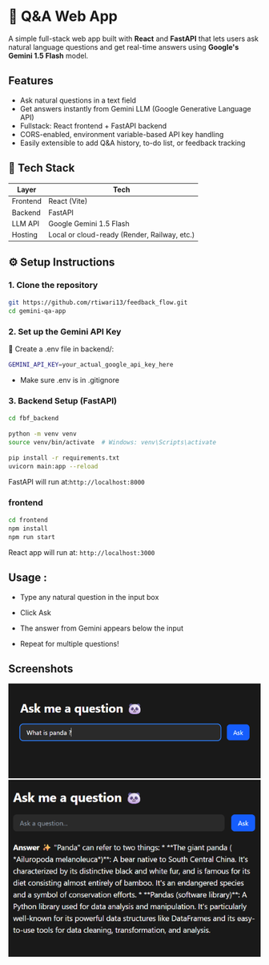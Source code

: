 # 🔮 Q&A Web App

A simple full-stack web app built with **React** and **FastAPI** that lets users ask natural language questions and get real-time answers using **Google's Gemini 1.5 Flash** model.



##  Features

-  Ask natural questions in a text field
-  Get answers instantly from Gemini LLM (Google Generative Language API)
-  Fullstack: React frontend + FastAPI backend
-  CORS-enabled, environment variable-based API key handling
-  Easily extensible to add Q&A history, to-do list, or feedback tracking



## 🧱 Tech Stack

| Layer     | Tech         |
|-----------|--------------|
| Frontend  | React (Vite) |
| Backend   | FastAPI      |
| LLM API   | Google Gemini 1.5 Flash |
| Hosting   | Local or cloud-ready (Render, Railway, etc.) |


## ⚙️ Setup Instructions


###  1. Clone the repository

```bash
git https://github.com/rtiwari13/feedback_flow.git
cd gemini-qa-app
```

### 2. Set up the Gemini API Key
📄 Create a .env file in backend/:
```bash
GEMINI_API_KEY=your_actual_google_api_key_here
```
- Make sure .env is in .gitignore

### 3. Backend Setup (FastAPI)

```bash
cd fbf_backend
```
```bash
python -m venv venv
source venv/bin/activate  # Windows: venv\Scripts\activate
```
```bash
pip install -r requirements.txt
uvicorn main:app --reload
```
FastAPI will run at:`http://localhost:8000`

### frontend
```bash
cd frontend
npm install
npm run start 
```
React app will run at: `http://localhost:3000` 

## Usage :
- Type any natural question in the input box

- Click Ask

- The answer from Gemini appears below the input

- Repeat for multiple questions!


##  Screenshots

![Question Screenshot](fbf_frontend/public/question.png)
![Answer Screenshot](fbf_frontend/public/answer.png)
